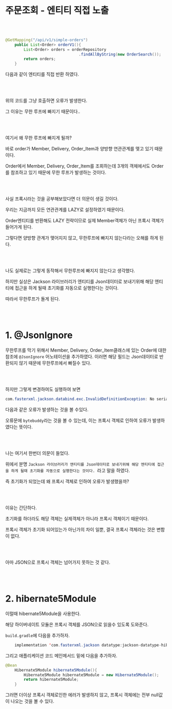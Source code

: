 # 주문조회 - 엔티티 직접 노출

<br><br>

```java
@GetMapping("/api/v1/simple-orders")
    public List<Order> orderV1(){
        List<Order> orders = orderRepository
                                .findAllByString(new OrderSearch());
        return orders;
    }
```
다음과 같이 엔티티를 직접 반환 하였다.

<br><br>

위의 코드를 그냥 호출하면 오류가 발생한다.

그 이유는 무한 루프에 빠지기 때문이다..

<br><br>

여기서 왜 무한 루프에 빠지게 될까?

바로 order가 Member, Delivery, Order_Item과 양방향 연관관계를 맺고 있기 때문이다.

Order에서 Member, Delivery, Order_Item를 조회하는데 3개의 객체에서도 Order를 참조하고 있기 때문에 무한 루프가 발생하는 것이다.

<br><br>

사실 프록시라는 것을 공부해보았다면 더 의문이 생길 것이다.

우리는 지금까지 모든 연관관계를 LAZY로 설정하였기 때문이다.

Order엔티티를 반환해도 LAZY 전략이므로 실제 Member객체가 아닌 프록시 객체가 들어가게 된다.

그렇다면 양방향 관계가 맺어지지 않고, 무한루프에 빠지지 않는다라는 오해를 하게 된다.

<br><br>

나도 실제로는 그렇게 동작해서 무한루프에 빠지지 않는다고 생각했다.

하지만 실상은 Jackson 라이브러리가 엔티티를 Json데이터로 보내기위해 해당 엔티티에 접근을 하게 될때 초기화를 자동으로 실행한다는 것이다. 

따라서 무한루프가 돌게 된다.

<br><br>


# 1. @JsonIgnore

무한루프를 막기 위해서 Member, Delivery, Order_Item클래스에 있는 Order에 대한 참조에 `@JsonIgnore` 어노테이션을 추가하였다. 이러면 해당 필드는 Json데이터로 반환되지 않기 때문에 무한루프에서 빠질수 있다.

<br><br>

하지만 그렇게 변경하여도 실행하여 보면 

```java
com.fasterxml.jackson.databind.exc.InvalidDefinitionException: No serializer found for class org.hibernate.proxy.pojo.bytebuddy.ByteBuddyInterceptor and no properties discovered to create BeanSerializer ....
```

다음과 같은 오류가 발생하는 것을 볼 수있다.


오류문에 `bytebuddy`라는 것을 볼 수 있는데, 이는 프록시 객체로 인하여 오류가 발생하였다는 뜻이다.

<br><br>

나는 여기서 한번더 의문이 들었다.

위에서 분명 `Jackson 라이브러리가 엔티티를 Json데이터로 보내기위해 해당 엔티티에 접근을 하게 될때 초기화를 자동으로 실행한다는 것이다. `라고 말을 하였다.

즉 초기화가 되었는데 왜 프록시 객체로 인하여 오류가 발생했을까?

<br><br>

이유는 간단하다.

초기화를 하더라도 해당 객체는 실제객체가 아니라 프록시 객체이기 때문이다. 

프록시 객체가 초기화 되어있는가 아닌가의 차이 일뿐, 결국 프록시 객체라는 것은 변함이 없다.

<br><br>

아마 JSON으로 프록시 객체는 넘어가지 못하는 것 같다.

<br><br>

# 2. hibernate5Module

이럴때 hibernate5Module을 사용한다.

해당 하이버네이트 모듈은 프록시 객체를 JSON으로 읽을수 있도록 도와준다.

`build.gradle`에 다음을 추가하자.

```java
	implementation 'com.fasterxml.jackson datatype:jackson-datatype-hibernate5'
```

그리고 애플리케이션 코드 메인메서드 밑에 다음을 추가하자.

```java
@Bean
	Hibernate5Module hibernate5Module(){
		Hibernate5Module hibernate5Module = new Hibernate5Module();
		return hibernate5Module;
	}
```
그러면 더이상 프록시 객체로인한 에러가 발생하지 않고, 프록시 객체에는 전부 null값이 나오는 것을 볼 수 있다.










